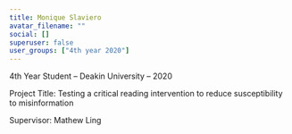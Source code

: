 ```yaml
---
title: Monique Slaviero
avatar_filename: ""
social: []
superuser: false
user_groups: ["4th year 2020"]
---
```

4th Year Student – Deakin University – 2020

Project Title: Testing a critical reading intervention to reduce susceptibility to misinformation

Supervisor: Mathew Ling
